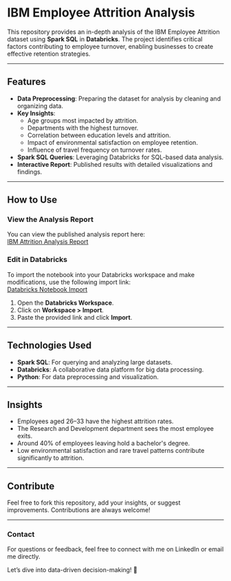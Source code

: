
# IBM Employee Attrition Analysis  

This repository provides an in-depth analysis of the IBM Employee Attrition dataset using **Spark SQL** in **Databricks**. The project identifies critical factors contributing to employee turnover, enabling businesses to create effective retention strategies.  

---

## Features  
- **Data Preprocessing**: Preparing the dataset for analysis by cleaning and organizing data.  
- **Key Insights**:  
  - Age groups most impacted by attrition.  
  - Departments with the highest turnover.  
  - Correlation between education levels and attrition.  
  - Impact of environmental satisfaction on employee retention.  
  - Influence of travel frequency on turnover rates.  
- **Spark SQL Queries**: Leveraging Databricks for SQL-based data analysis.  
- **Interactive Report**: Published results with detailed visualizations and findings.  

---

## How to Use  

### View the Analysis Report  
You can view the published analysis report here:  
[IBM Attrition Analysis Report](https://databricks-prod-cloudfront.cloud.databricks.com/public/4027ec902e239c93eaaa8714f173bcfc/1642220146739128/2199251582808645/8943853699234275/latest.html)  

### Edit in Databricks  
To import the notebook into your Databricks workspace and make modifications, use the following import link:  
[Databricks Notebook Import](https://databricks-prod-cloudfront.cloud.databricks.com/public/4027ec902e239c93eaaa8714f173bcfc/1642220146739128/2199251582808645/8943853699234275/latest.html)  

1. Open the **Databricks Workspace**.  
2. Click on **Workspace > Import**.  
3. Paste the provided link and click **Import**.  

---

## Technologies Used  
- **Spark SQL**: For querying and analyzing large datasets.  
- **Databricks**: A collaborative data platform for big data processing.  
- **Python**: For data preprocessing and visualization.  

---

## Insights  
- Employees aged 26–33 have the highest attrition rates.  
- The Research and Development department sees the most employee exits.  
- Around 40% of employees leaving hold a bachelor's degree.  
- Low environmental satisfaction and rare travel patterns contribute significantly to attrition.  

---

## Contribute  
Feel free to fork this repository, add your insights, or suggest improvements. Contributions are always welcome!  

---

### Contact  
For questions or feedback, feel free to connect with me on LinkedIn or email me directly.  

Let’s dive into data-driven decision-making! 🚀  

